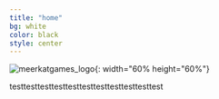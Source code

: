 ```yaml
---
title: "home"
bg: white
color: black
style: center
---
```


![meerkatgames_logo](https://user-images.githubusercontent.com/42053297/43628861-6f4ed582-9736-11e8-9f0f-3949785edd40.png){: width="60% height="60%"}

testtesttesttesttesttesttesttesttesttesttest
